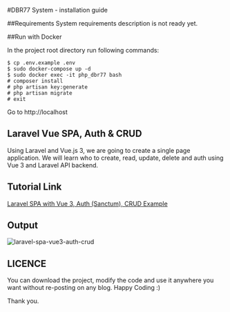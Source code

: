 #DBR77 System - installation guide

##Requirements
System requirements description is not ready yet.

##Run with Docker

In the project root directory run following commands:

    $ cp .env.example .env
    $ sudo docker-compose up -d
    $ sudo docker exec -it php_dbr77 bash
    # composer install
    # php artisan key:generate
    # php artisan migrate
    # exit

Go to http://localhost

## Laravel Vue SPA, Auth & CRUD
Using Laravel and Vue.js 3, we are going to create a single page application. We will learn who to create, read, update, delete and auth using Vue 3 and Laravel API backend.

## Tutorial Link
[Laravel SPA with Vue 3, Auth (Sanctum), CRUD Example](https://shouts.dev/laravel-spa-with-vue3-auth-crud-example)

## Output
![laravel-spa-vue3-auth-crud](https://user-images.githubusercontent.com/13184472/106253536-cefcc380-6241-11eb-9b21-ea12a283be27.gif)

## LICENCE
You can download the project, modify the code and use it anywhere you want without re-posting on any blog. Happy Coding :)

Thank you.
